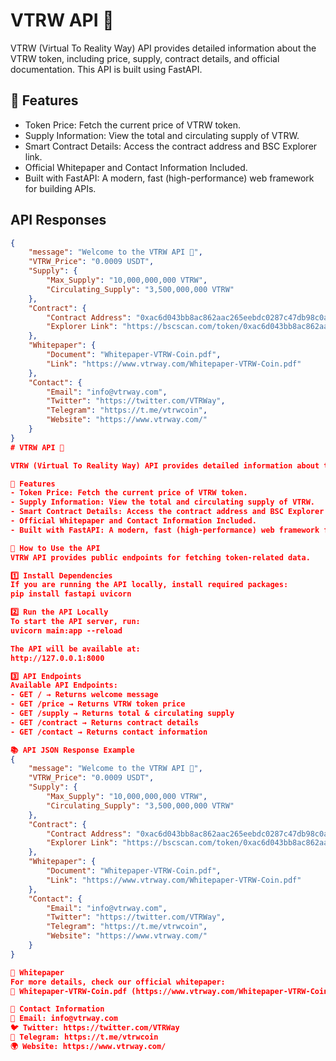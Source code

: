 # VTRW API 🚀

VTRW (Virtual To Reality Way) API provides detailed information about the VTRW token, including price, supply, contract details, and official documentation. This API is built using FastAPI.

## 🌟 Features
- Token Price: Fetch the current price of VTRW token.
- Supply Information: View the total and circulating supply of VTRW.
- Smart Contract Details: Access the contract address and BSC Explorer link.
- Official Whitepaper and Contact Information Included.
- Built with FastAPI: A modern, fast (high-performance) web framework for building APIs.

## API Responses
```json
{
    "message": "Welcome to the VTRW API 🚀",
    "VTRW_Price": "0.0009 USDT",
    "Supply": {
        "Max_Supply": "10,000,000,000 VTRW",
        "Circulating_Supply": "3,500,000,000 VTRW"
    },
    "Contract": {
        "Contract Address": "0xac6d043bb8ac862aac265eebdc0287c47db98c0a",
        "Explorer Link": "https://bscscan.com/token/0xac6d043bb8ac862aac265eebdc0287c47db98c0a"
    },
    "Whitepaper": {
        "Document": "Whitepaper-VTRW-Coin.pdf",
        "Link": "https://www.vtrway.com/Whitepaper-VTRW-Coin.pdf"
    },
    "Contact": {
        "Email": "info@vtrway.com",
        "Twitter": "https://twitter.com/VTRWay",
        "Telegram": "https://t.me/vtrwcoin",
        "Website": "https://www.vtrway.com/"
    }
}
# VTRW API 🚀

VTRW (Virtual To Reality Way) API provides detailed information about the VTRW token, including price, supply, contract details, and official documentation. This API is built using FastAPI.

🌟 Features  
- Token Price: Fetch the current price of VTRW token.  
- Supply Information: View the total and circulating supply of VTRW.  
- Smart Contract Details: Access the contract address and BSC Explorer link.  
- Official Whitepaper and Contact Information Included.  
- Built with FastAPI: A modern, fast (high-performance) web framework for building APIs.  

📌 How to Use the API  
VTRW API provides public endpoints for fetching token-related data.  

1️⃣ Install Dependencies  
If you are running the API locally, install required packages:  
pip install fastapi uvicorn  

2️⃣ Run the API Locally  
To start the API server, run:  
uvicorn main:app --reload  

The API will be available at:  
http://127.0.0.1:8000  

3️⃣ API Endpoints  
Available API Endpoints:  
- GET / → Returns welcome message  
- GET /price → Returns VTRW token price  
- GET /supply → Returns total & circulating supply  
- GET /contract → Returns contract details  
- GET /contact → Returns contact information  

📚 API JSON Response Example  
{  
    "message": "Welcome to the VTRW API 🚀",  
    "VTRW_Price": "0.0009 USDT",  
    "Supply": {  
        "Max_Supply": "10,000,000,000 VTRW",  
        "Circulating_Supply": "3,500,000,000 VTRW"  
    },  
    "Contract": {  
        "Contract Address": "0xac6d043bb8ac862aac265eebdc0287c47db98c0a",  
        "Explorer Link": "https://bscscan.com/token/0xac6d043bb8ac862aac265eebdc0287c47db98c0a"  
    },  
    "Whitepaper": {  
        "Document": "Whitepaper-VTRW-Coin.pdf",  
        "Link": "https://www.vtrway.com/Whitepaper-VTRW-Coin.pdf"  
    },  
    "Contact": {  
        "Email": "info@vtrway.com",  
        "Twitter": "https://twitter.com/VTRWay",  
        "Telegram": "https://t.me/vtrwcoin",  
        "Website": "https://www.vtrway.com/"  
    }  
}  

📜 Whitepaper  
For more details, check our official whitepaper:  
🔗 Whitepaper-VTRW-Coin.pdf (https://www.vtrway.com/Whitepaper-VTRW-Coin.pdf)  

📧 Contact Information  
📩 Email: info@vtrway.com  
🐦 Twitter: https://twitter.com/VTRWay  
💬 Telegram: https://t.me/vtrwcoin  
🌍 Website: https://www.vtrway.com/  
